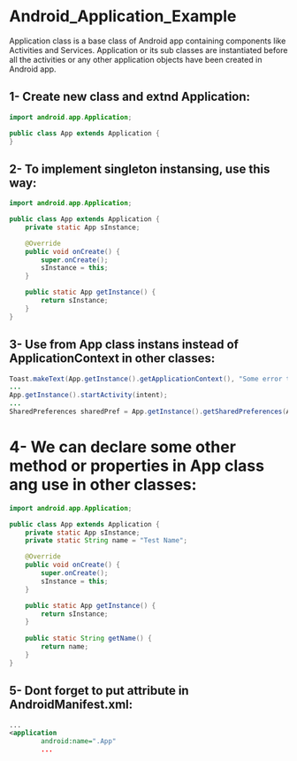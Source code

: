 # Android_Application_Example

Application class is a base class of Android app containing components like Activities and Services. Application or its sub classes are instantiated before all the activities or any other application objects have been created in Android app.

## 1- Create new class and extnd Application:
```Java
import android.app.Application;

public class App extends Application {
}
```

## 2- To implement singleton instansing, use this way:
```Java
import android.app.Application;

public class App extends Application {
    private static App sInstance;

    @Override
    public void onCreate() {
        super.onCreate();
        sInstance = this;
    }

    public static App getInstance() {
        return sInstance;
    }
}
```

## 3- Use from App class instans instead of ApplicationContext in other classes:
```Java
Toast.makeText(App.getInstance().getApplicationContext(), "Some error text", Toast.LENGTH_SHORT).show();
...
App.getInstance().startActivity(intent);
...
SharedPreferences sharedPref = App.getInstance().getSharedPreferences(App.getInstance().getString(R.string.some_name), Context.MODE_PRIVATE);
```

# 4- We can declare some other method or properties in App class ang use in other classes:
```Java
import android.app.Application;

public class App extends Application {
    private static App sInstance;
    private static String name = "Test Name";

    @Override
    public void onCreate() {
        super.onCreate();
        sInstance = this;
    }

    public static App getInstance() {
        return sInstance;
    }
    
    public static String getName() {
        return name;
    }
}
```

## 5- Dont forget to put attribute in AndroidManifest.xml:

```xml
...
<application
        android:name=".App"
        ...
```
